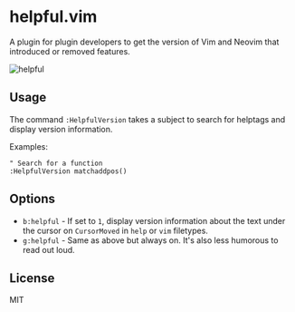 # helpful.vim

A plugin for plugin developers to get the version of Vim and Neovim that
introduced or removed features.

![helpful](https://cloud.githubusercontent.com/assets/111942/16898497/2bf0a402-4baa-11e6-9f9b-3793384d5894.png)


## Usage

The command `:HelpfulVersion` takes a subject to search for helptags and
display version information.

Examples:

```vim
" Search for a function
:HelpfulVersion matchaddpos()
```


## Options

- `b:helpful` - If set to `1`, display version information about the text under
  the cursor on `CursorMoved` in `help` or `vim` filetypes.
- `g:helpful` - Same as above but always on.  It's also less humorous to read
  out loud.

## License

MIT
